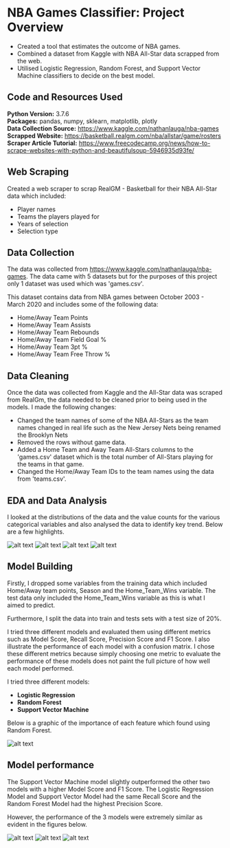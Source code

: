 # NBA Games Classifier: Project Overview 
* Created a tool that estimates the outcome of NBA games.
* Combined a dataset from Kaggle with NBA All-Star data scrapped from the web.
* Utilised Logistic Regression, Random Forest, and Support Vector Machine classifiers to decide on the best model.

## Code and Resources Used 
**Python Version:** 3.7.6  
**Packages:** pandas, numpy, sklearn, matplotlib, plotly    
**Data Collection Source:** https://www.kaggle.com/nathanlauga/nba-games     
**Scrapped Website:** https://basketball.realgm.com/nba/allstar/game/rosters    
**Scraper Article Tutorial:** https://www.freecodecamp.org/news/how-to-scrape-websites-with-python-and-beautifulsoup-5946935d93fe/  

## Web Scraping
Created a web scraper to scrap RealGM - Basketball for their NBA All-Star data which included:
* Player names
* Teams the players played for
* Years of selection
* Selection type

## Data Collection
The data was collected from https://www.kaggle.com/nathanlauga/nba-games. The data came with 5 datasets but for the purposes of this project only 1 dataset was used which was 'games.csv'.

This dataset contains data from NBA games between October 2003 - March 2020 and includes some of the following data:
*	Home/Away Team Points
* Home/Away Team Assists
*	Home/Away Team Rebounds
* Home/Away Team Field Goal %
*	Home/Away Team 3pt %
* Home/Away Team Free Throw %

## Data Cleaning
Once the data was collected from Kaggle and the All-Star data was scraped from RealGm, the data needed to be cleaned prior to being used in the models. I made the following changes:

* Changed the team names of some of the NBA All-Stars as the team names changed in real life such as the New Jersey Nets being renamed the Brooklyn Nets  
* Removed the rows without game data.
* Added a Home Team and Away Team All-Stars columns to the 'games.csv' dataset which is the total number of All-Stars playing for the teams in that game.
* Changed the Home/Away Team IDs to the team names using the data from 'teams.csv'.

## EDA and Data Analysis
I looked at the distributions of the data and the value counts for the various categorical variables and also analysed the data to identify key trend. Below are a few highlights.

![alt text](https://github.com/Saacid-Ali/NBA-Games-Classifier/blob/master/Boxplot_1.png)
![alt text](https://github.com/Saacid-Ali/NBA-Games-Classifier/blob/master/Boxplot_2.png)
![alt text](https://github.com/Saacid-Ali/NBA-Games-Classifier/blob/master/All_Star_Distribution.png)
![alt text](https://github.com/Saacid-Ali/NBA-Games-Classifier/blob/master/Win_percentage_by_All-Stars.png)

## Model Building 

Firstly, I dropped some variables from the training data which included Home/Away team points, Season and the Home_Team_Wins variable. The test data only included the Home_Team_Wins variable as this is what I aimed to predict. 

Furthermore, I split the data into train and tests sets with a test size of 20%.   

I tried three different models and evaluated them using different metrics such as Model Score, Recall Score, Precision Score and F1 Score. I also illustrate the performance of each model with a confusion matrix. I chose these different metrics because simply choosing one metric to evaluate the performance of these models does not paint the full picture of how well each model performed.

I tried three different models:
*	**Logistic Regression** 
*	**Random Forest** 
*	**Support Vector Machine**  

Below is a graphic of the importance of each feature which found using Random Forest.

![alt text](https://github.com/Saacid-Ali/NBA-Games-Classifier/blob/master/Feature_importance.png)


## Model performance

The Support Vector Machine model slightly outperformed the other two models with a higher Model Score and F1 Score.
The Logistic Regression Model and Support Vector Model had the same Recall Score and the Random Forest Model had the highest Precision Score.

However, the performance of the 3 models were extremely similar as evident in the figures below.

![alt text](https://github.com/Saacid-Ali/NBA-Games-Classifier/blob/master/Peformance_Evaluation.png)
![alt text](https://github.com/Saacid-Ali/NBA-Games-Classifier/blob/master/Peformance_Evaluation.png)
![alt text](https://github.com/Saacid-Ali/NBA-Games-Classifier/blob/master/Peformance_Evaluation.png)

